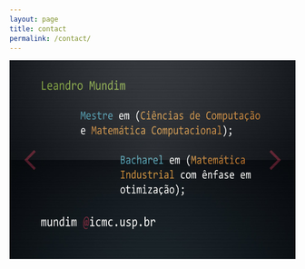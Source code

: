 ```yaml
---
layout: page
title: contact
permalink: /contact/
---
```

<img src="contato.jpg" alt="card" width="600" height="350">

